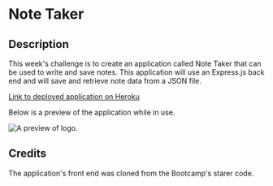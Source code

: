 # Note Taker

## Description

This week's challenge is to create an application called Note Taker that can be used to write and save notes. This application will use an Express.js back end and will save and retrieve note data from a JSON file. 

[Link to deployed application on Heroku](https://stormy-ridge-77061.herokuapp.com/notes.html)

Below is a preview of the application while in use. 

![A preview of logo.](./images/preview.gif)

## Credits

The application's front end was cloned from the Bootcamp's starer code. 